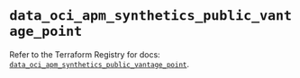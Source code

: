# `data_oci_apm_synthetics_public_vantage_point`

Refer to the Terraform Registry for docs: [`data_oci_apm_synthetics_public_vantage_point`](https://registry.terraform.io/providers/oracle/oci/7.19.0/docs/data-sources/apm_synthetics_public_vantage_point).
